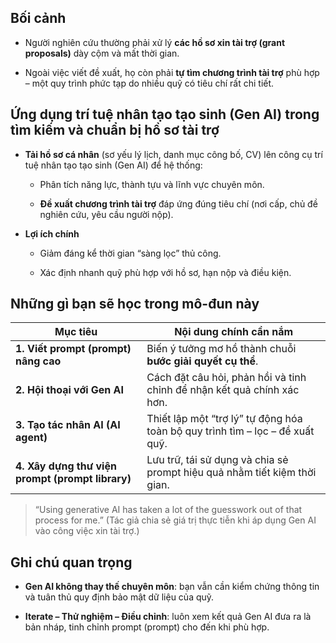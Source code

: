 ## Bối cảnh

- Người nghiên cứu thường phải xử lý **các hồ sơ xin tài trợ (grant proposals)** dày cộm và mất thời gian.
    
- Ngoài việc viết đề xuất, họ còn phải **tự tìm chương trình tài trợ** phù hợp – một quy trình phức tạp do nhiều quỹ có tiêu chí rất chi tiết.
    

## Ứng dụng trí tuệ nhân tạo tạo sinh (Gen AI) trong tìm kiếm và chuẩn bị hồ sơ tài trợ

- **Tải hồ sơ cá nhân** (sơ yếu lý lịch, danh mục công bố, CV) lên công cụ trí tuệ nhân tạo tạo sinh (Gen AI) để hệ thống:
    
    - Phân tích năng lực, thành tựu và lĩnh vực chuyên môn.
        
    - **Đề xuất chương trình tài trợ** đáp ứng đúng tiêu chí (nơi cấp, chủ đề nghiên cứu, yêu cầu người nộp).
        
- **Lợi ích chính**
    
    - Giảm đáng kể thời gian “sàng lọc” thủ công.
        
    - Xác định nhanh quỹ phù hợp với hồ sơ, hạn nộp và điều kiện.
        

## Những gì bạn sẽ học trong mô-đun này

|Mục tiêu|Nội dung chính cần nắm|
|---|---|
|**1. Viết prompt (prompt) nâng cao**|Biến ý tưởng mơ hồ thành chuỗi **bước giải quyết cụ thể**.|
|**2. Hội thoại với Gen AI**|Cách đặt câu hỏi, phản hồi và tinh chỉnh để nhận kết quả chính xác hơn.|
|**3. Tạo tác nhân AI (AI agent)**|Thiết lập một “trợ lý” tự động hóa toàn bộ quy trình tìm – lọc – đề xuất quỹ.|
|**4. Xây dựng thư viện prompt (prompt library)**|Lưu trữ, tái sử dụng và chia sẻ prompt hiệu quả nhằm tiết kiệm thời gian.|

> “Using generative AI has taken a lot of the guesswork out of that process for me.” (Tác giả chia sẻ giá trị thực tiễn khi áp dụng Gen AI vào công việc xin tài trợ.)

## Ghi chú quan trọng

- **Gen AI không thay thế chuyên môn**: bạn vẫn cần kiểm chứng thông tin và tuân thủ quy định bảo mật dữ liệu của quỹ.
    
- **Iterate – Thử nghiệm – Điều chỉnh**: luôn xem kết quả Gen AI đưa ra là bản nháp, tinh chỉnh prompt (prompt) cho đến khi phù hợp.
    